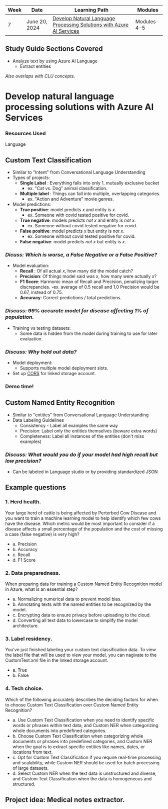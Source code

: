 | Week | Date         | Learning Path                                                                                                                                                                               | Modules                         |
|------|--------------|---------------------------------------------------------------------------------------------------------------------------------------------------------------------------------------------|---------------------------------|
| 7    | June 20, 2024| [Develop Natural Language Processing Solutions with Azure AI Services](https://learn.microsoft.com/en-us/training/paths/develop-language-solutions-azure-ai/)                                | Modules 4-5                     |

## Study Guide Sections Covered

* Analyze text by using Azure AI Language
    - Extract entities

_Also overlaps with CLU concepts._

# Develop natural language processing solutions with Azure AI Services

### Resources Used

Language

## Custom Text Classification

* Similar to "Intent" from Conversational Language Understanding
* Types of projects:
    - **Single Label** : Everything falls into only 1, mutually exclusive bucket
        - ex. "Cat vs. Dog" animal classification.
    - **Multiple label** : Things can fall into multiple, overlapping categories.
        - ex. "Action and Adventure" movie genres.
* Model predictions:
    - **True positive**: model predicts _x_ and entity is _x_.
        - ex. Someone with covid tested positive for covid.
    - **True negative**: models predicts _not x_ and entity is _not x_.
        - ex. Someone without covid tested negative for covid.
    - **False positive**: model predicts _x_ but entity is _not x_.
        - ex. Someone without covid tested positive for covid.
    - **False negative**: model predicts _not x_ but entity is _x_.
### _Dicuss: Which is worse, a False Negative or a False Positive?_
* Model evaluation:
    - **Recall** : Of all actual _x_, how many did the model catch?
    - **Precision**: Of things model said was x, how many were actually x?
    - **F1 Score**: Harmonic mean of Recall and Precision, penalizing larger discrepancies.
        -ex. average of 0.5 recall and 1.0 Precision would be 0.67, instead of 0.75. 
    - **Accuracy**: Correct predictions / total predictions.
### _Discuss: 99% accurate model for disease affecting 1% of population._
* Training vs testing datasets:
    - Some data is hidden from the model during training to use for later evaluation.
### _Discuss: Why hold out data?_        
* Model deployment:
    - Supports multiple model deployment slots.
* Set up [CORS](https://learn.microsoft.com/en-us/azure/ai-services/language-service/custom-text-classification/how-to/create-project?tabs=azure-portal%2Cstudio%2Cmulti-classification#enable-cors-for-your-storage-account) for linked storage account. 

### Demo time!

## Custom Named Entity Recognition

* Similar to "entities" from Conversational Language Understanding
* Data Labeling Guidelines
    - Consistency - Label all examples the same way
    - Precision: Label only the entities themselves (beware extra words)
    - Completeness: Label all instances of the entities (don't miss examples)
### _Discuss: What would you do if your model had high recall but low precision?_ 

* Can be labeled in Language studio or by providing standardized JSON

## Example questions

### 1. Herd health.
Your large herd of cattle is being affected by Perterbed Cow Disease and you want to train a machine learning model to help identify which few cows have the disease.
Which metric would be most important to consider if a disease affects a small percentage of the population and the cost of missing a case (false negative) is very high?
- a. Precision
- b. Accuracy
- c. Recall
- d. F1 Score

### 2. Data preparedness.
When preparing data for training a Custom Named Entity Recognition model in Azure, what is an essential step?
- a. Normalizing numerical data to prevent model bias.
- b. Annotating texts with the named entities to be recognized by the model.
- c. Encrypting data to ensure privacy before uploading to the cloud.
- d. Converting all text data to lowercase to simplify the model architecture.

### 3. Label residency.
You've just finished labeling your custom text classification data. To view the label file that will be used to view your model, you can nagivate to the CustomText.xml file in the linked storage account.
- a. True
- b. False

### 4. Tech choice.
Which of the following accurately describes the deciding factors for when to choose Custom Text Classification over Custom Named Entity Recognition?

- a. Use Custom Text Classification when you need to identify specific words or phrases within text data, and Custom NER when categorizing whole documents into predefined categories.
- b. Choose Custom Text Classification when categorizing whole documents or phrases into predefined categories, and Custom NER when the goal is to extract specific entities like names, dates, or locations from text.
- c. Opt for Custom Text Classification if you require real-time processing and scalability, while Custom NER should be used for batch processing of large datasets.
- d. Select Custom NER when the text data is unstructured and diverse, and Custom Text Classification when the data is homogeneous and structured.


## Project idea: Medical notes extractor.